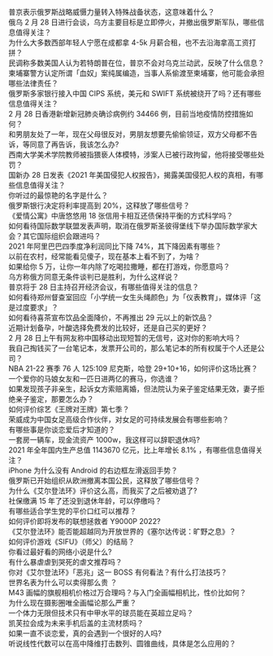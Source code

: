 普京表示俄罗斯战略威慑力量转入特殊战备状态，这意味着什么？  
俄乌 2 月 28 日进行会谈，乌方主要目标是立即停火，并撤出俄罗斯军队，哪些信息值得关注？  
为什么大多数西部年轻人宁愿在成都拿 4-5k 月薪合租，也不去沿海拿高工资打拼？  
民调称多数美国人认为若特朗普在位，普京不会对乌克兰动武，反映了什么信息？  
柬埔寨警方认定所谓「血奴」案纯属编造，当事人系偷渡至柬埔寨，他可能会承担哪些法律责任？  
俄罗斯多家银行接入中国 CIPS 系统，美元和 SWIFT 系统被绕开了吗？还有哪些信息值得关注？  
2 月 28 日香港新增新冠肺炎确诊病例约 34466 例，目前当地疫情防控措施如何？  
和男朋友处了一年，现在父母很反对，男朋友想要先偷偷领证，双方父母都不告诉，等同意了再告诉，我该怎么办?  
西南大学美术学院教师被指猥亵人体模特，涉案人已被行政拘留，他将接受哪些处罚？  
国新办 28 日发表《2021 年美国侵犯人权报告》，揭露美国侵犯人权的真相，有哪些信息值得关注？  
你听过的最惊艳的名字是什么？  
俄罗斯银行决定将利率提高到 20%，这释放了哪些信号？  
《爱情公寓》中唐悠悠用 18 张信用卡相互还债保持平衡的方式科学吗？  
如何看待国际数学联盟发表声明，取消在俄罗斯圣彼得堡线下举办国际数学家大会？其它国际组织会跟进吗？  
2021 年阿里巴巴四季度净利润同比下降 74%，其下降因素有哪些？  
以前在农村，经常能看见傻子，现在基本上看不到了，为啥？  
如果给你 5 万，让你一年内除了吃喝拉撒睡，都在打游戏，你愿意吗？  
乌方称俄方同意无条件谈判已是胜利，为什么这样说？  
普京将于 28 日主持召开经济会议，有哪些值得关注的信息？  
如何看待郑州督查室回应「小学统一女生头绳颜色」为「仪表教育」，媒体评「这是过度要求」？  
如何看待喜茶宣布饮品全面降价，不再推出 29 元以上的新饮品？  
近期计划备孕，叶酸选择免费发的比较好，还是自己买的更好？  
2 月 28 日上午有网友称中国移动出现短暂的无信号，这对你的影响大吗？  
我自己掏钱买了一台笔记本，发票开公司的，那么笔记本的所有权属于个人还是公司？  
NBA 21-22 赛季 76 人 125:109 尼克斯，哈登 29+10+16，如何评价这场比赛？  
一个爱你的马娘女友和一匹日进两亿的赛马，你选谁？  
如果发现孩子非亲生，起诉女方索赔离婚，但法院认为亲子鉴定结果无效，妻子拒绝亲子鉴定，那要怎么办？  
如何评价综艺《王牌对王牌》第七季？  
荣威成为中国女足高级合作伙伴，对女足的可持续发展会有哪些影响？  
有哪些事是你谈恋爱后才知道的？  
一套房一辆车，现金流资产 1000w，我这样可以辞职退休吗?  
2021 年全年国内生产总值 1143670 亿元，比上年增长 8.1% ，有哪些信息值得关注？  
iPhone 为什么没有 Android 的右边框左滑返回手势？  
俄罗斯已开始组织从欧洲撤离本国公民，这释放了哪些信号？  
为什么《艾尔登法环》评价这么高，而我买了之后被劝退了?  
社保缴满 15 年了还没到退休年龄，可以停缴吗？  
有哪些适合学生党的平价口红可以推荐？  
如何评价即将发布的联想拯救者 Y9000P 2022?  
《艾尔登法环》能否能超越同为开放世界的《塞尔达传说：旷野之息》？  
如何评价游戏《SIFU》（师父）的结局？  
你看过最好看的网络小说是什么?  
有什么暴虐虐到哭死的虐文推荐吗？  
你对《艾尔登法环》「恶兆」这一 BOSS 有何看法？有什么打法技巧？  
世界名表为什么可以卖得那么贵 ？  
M43 画幅的旗舰相机价格过万合理吗？与入门全画幅相机比，性价比如何？  
为什么现在摄影圈唯全画幅论那么严重？  
一个体力无限但技术只有中甲水平的球员能在英超立足吗？  
凯芙拉会成为未来手机后盖的主流材质吗？  
如果一直不谈恋爱，真的会遇到一个很好的人吗?  
听说线性代数可以在高中降维打击数列、圆锥曲线，具体是怎么应用的？  
